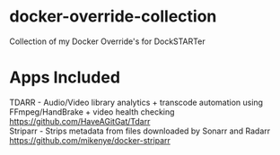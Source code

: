 # docker-override-collection
Collection of my Docker Override's for DockSTARTer

# Apps Included
TDARR - Audio/Video library analytics + transcode automation using FFmpeg/HandBrake + video health checking https://github.com/HaveAGitGat/Tdarr  
Striparr - Strips metadata from files downloaded by Sonarr and Radarr https://github.com/mikenye/docker-striparr
